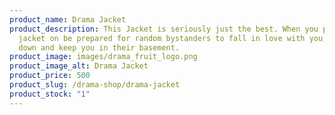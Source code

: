 ```yaml
---
product_name: Drama Jacket
product_description: This Jacket is seriously just the best. When you put this
  jacket on be prepared for random bystanders to fall in love with you, hunt you
  down and keep you in their basement.
product_image: images/drama_fruit_logo.png
product_image_alt: Drama Jacket
product_price: 500
product_slug: /drama-shop/drama-jacket
product_stock: "1"
---
```

